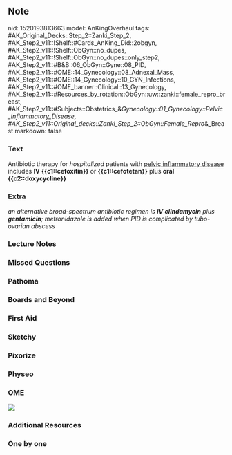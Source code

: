 ## Note
nid: 1520193813663
model: AnKingOverhaul
tags: #AK_Original_Decks::Step_2::Zanki_Step_2, #AK_Step2_v11::!Shelf::#Cards_AnKing_Did::2obgyn, #AK_Step2_v11::!Shelf::ObGyn::no_dupes, #AK_Step2_v11::!Shelf::ObGyn::no_dupes::only_step2, #AK_Step2_v11::#B&B::06_ObGyn::Gyne::08_PID, #AK_Step2_v11::#OME::14_Gynecology::08_Adnexal_Mass, #AK_Step2_v11::#OME::14_Gynecology::10_GYN_Infections, #AK_Step2_v11::#OME_banner::Clinical::13_Gynecology, #AK_Step2_v11::#Resources_by_rotation::ObGyn::uw::zanki::female_repro_breast, #AK_Step2_v11::#Subjects::Obstetrics_&_Gynecology::01_Gynecology::Pelvic_Inflammatory_Disease, #AK_Step2_v11::Original_decks::Zanki_Step_2::ObGyn::Female_Repro_&_Breast
markdown: false

### Text
Antibiotic therapy for <i>hospitalized</i> patients with <u>pelvic
inflammatory disease</u> includes <b>IV</b>
<b>{{c1::cefoxitin}}</b> or <b>{{c1::cefotetan}}</b> plus <b>oral
{{c2::doxycycline}}</b>

### Extra
<i>an alternative broad-spectrum antibiotic regimen is <b>IV</b>
<b>clindamycin</b> plus <b>gentamicin</b>; metronidazole is added
when PID is complicated by tubo-ovarian abscess</i>

### Lecture Notes


### Missed Questions


### Pathoma


### Boards and Beyond


### First Aid


### Sketchy


### Pixorize


### Physeo


### OME
<div class="ome-widget">
  <a href=
  "https://onlinemeded.org/spa/gynecology?ref=anki"><img src=
  "_OME_AnkiFlashcards_Topic_3.png"></a>
</div>

### Additional Resources


### One by one

